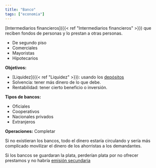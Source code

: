 ```yaml
---
title: "Banco"
tags: ["economia"]
---
```

[Intermediarios financieros]({{< ref "Intermediarios financieros" >}}) que reciben fondos de personas y lo prestan a otras personas.

- De segundo piso
- Comerciales
- Mayoristas
- Hipotecarios

**Objetivos:**
- [Liquidez]({{< ref "Liquidez" >}}): usando los [depósitos](#)
- Solvencia: tener más dinero de lo que debe.
- Rentabilidad: tener cierto beneficio o inversión.

**Tipos de bancos:**
- Oficiales
- Cooperativos
- Nacionales privados
- Extranjeros

**Operaciones:**
Completar

Si no existieran los bancos, todo el dinero estaría circulando y sería más complicado movilizar el dinero de los ahorristas a los demandantes.

Si los bancos se guardaran la plata, perderían plata por no ofrecer prestamos y no habría [emisión secundaria](#)